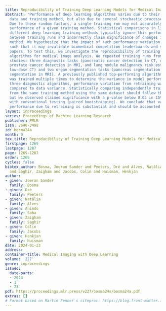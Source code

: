```yaml
---
title: Reproducibility of Training Deep Learning Models for Medical Image Analysis
abstract: 'Performance of deep learning algorithms varies due to their development
  data and training method, but also due to several stochastic processes during training.
  Due to these random factors, a single training run may not accurately reflect the
  performance of a given training method. Statistical comparisons in literature between
  different deep learning training methods typically ignore this performance variation
  between training runs and incorrectly claim significance of changes in training
  method. We hypothesize that the impact of such performance variation is substantial,
  such that it may invalidate biomedical competition leaderboards and some scientific
  papers. To test this, we investigate the reproducibility of training deep learning
  algorithms for medical image analysis. We repeated training runs from prior scientific
  studies: three diagnostic tasks (pancreatic cancer detection in CT, clinically significant
  prostate cancer detection in MRI, and lung nodule malignancy risk estimation in
  low-dose CT) and two organ segmentation tasks (pancreas segmentation in CT and prostate
  segmentation in MRI). A previously published top-performing algorithm for each task
  was trained multiple times to determine the variance in model performance. For all
  three diagnostic algorithms, performance variation from retraining was significant
  compared to data variance. Statistically comparing independently trained algorithms
  from the same training method using the same dataset should follow the null hypothesis,
  but we observed claimed significance with a p-value below 0.05 in 15% of comparisons
  with conventional testing (paired bootstrapping). We conclude that variance in model
  performance due to retraining is substantial and should be accounted for.'
layout: inproceedings
series: Proceedings of Machine Learning Research
publisher: PMLR
issn: 2640-3498
id: bosma24a
month: 0
tex_title: Reproducibility of Training Deep Learning Models for Medical Image Analysis
firstpage: 1269
lastpage: 1287
page: 1269-1287
order: 1269
cycles: false
bibtex_author: Bosma, Joeran Sander and Peeters, Dré and Alves, Natália and Saha, Anindo
  and Saghir, Zaigham and Jacobs, Colin and Huisman, Henkjan
author:
- given: Joeran Sander
  family: Bosma
- given: Dré
  family: Peeters
- given: Natália
  family: Alves
- given: Anindo
  family: Saha
- given: Zaigham
  family: Saghir
- given: Colin
  family: Jacobs
- given: Henkjan
  family: Huisman
date: 2024-01-23
address:
container-title: Medical Imaging with Deep Learning
volume: '227'
genre: inproceedings
issued:
  date-parts:
  - 2024
  - 1
  - 23
pdf: https://proceedings.mlr.press/v227/bosma24a/bosma24a.pdf
extras: []
# Format based on Martin Fenner's citeproc: https://blog.front-matter.io/posts/citeproc-yaml-for-bibliographies/
---
```


